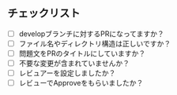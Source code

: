 ## チェックリスト
- [ ] developブランチに対するPRになってますか？
- [ ] ファイル名やディレクトリ構造は正しいですか？
- [ ] 問題文をPRのタイトルにしていますか？
- [ ] 不要な変更が含まれていませんか？
- [ ] レビュアーを設定しましたか？
- [ ] レビューでApproveをもらいましたか？